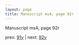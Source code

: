 ```yaml
---
layout: page
title: Manuscript msA, page 92r
---
```


Manuscript msA, page 92r

prev:  [91v](../91v) | next:  [92v](../92v)